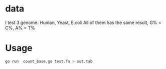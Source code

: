 # data
I test 3 genome. Human, Yeast, E.coli
All of them has the same result, G% = C%, A% = T%

# Usage
```sh
go run  count_base.go test.fa > out.tab
```

